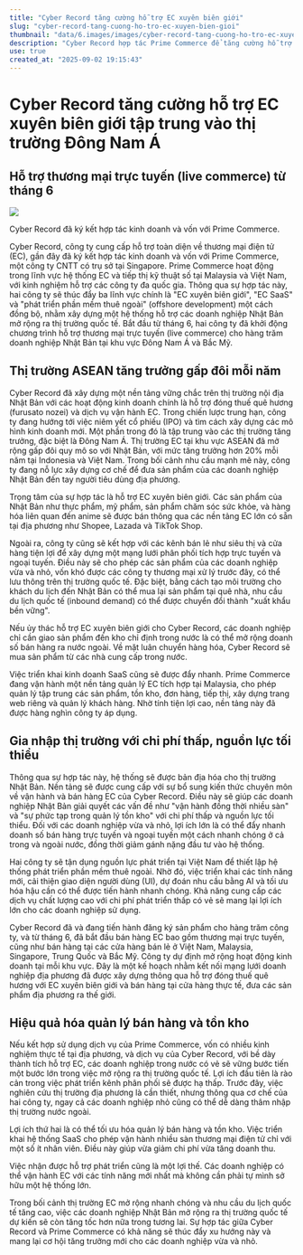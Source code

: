 ```yaml
---
title: "Cyber Record tăng cường hỗ trợ EC xuyên biên giới"
slug: "cyber-record-tang-cuong-ho-tro-ec-xuyen-bien-gioi"
thumbnail: "data/6.images/images/cyber-record-tang-cuong-ho-tro-ec-xuyen-bien-gioi.webp"
description: "Cyber Record hợp tác Prime Commerce để tăng cường hỗ trợ thương mại điện tử xuyên biên giới, giải pháp SaaS và phát triển phần mềm, giúp doanh nghiệp Nhật Bản mở rộng ra Đông Nam Á và Bắc Mỹ."
use: true
created_at: "2025-09-02 19:15:43"
---
```


# Cyber Record tăng cường hỗ trợ EC xuyên biên giới tập trung vào thị trường Đông Nam Á

## Hỗ trợ thương mại trực tuyến (live commerce) từ tháng 6

![](/images/20250902-00015704-netkeizai-000-1-view.webp)

Cyber Record đã ký kết hợp tác kinh doanh và vốn với Prime Commerce.

Cyber Record, công ty cung cấp hỗ trợ toàn diện về thương mại điện tử (EC), gần đây đã ký kết hợp tác kinh doanh và vốn với Prime Commerce, một công ty CNTT có trụ sở tại Singapore. Prime Commerce hoạt động trong lĩnh vực hệ thống EC và tiếp thị kỹ thuật số tại Malaysia và Việt Nam, với kinh nghiệm hỗ trợ các công ty đa quốc gia. Thông qua sự hợp tác này, hai công ty sẽ thúc đẩy ba lĩnh vực chính là "EC xuyên biên giới", "EC SaaS" và "phát triển phần mềm thuê ngoài" (offshore development) một cách đồng bộ, nhằm xây dựng một hệ thống hỗ trợ các doanh nghiệp Nhật Bản mở rộng ra thị trường quốc tế. Bắt đầu từ tháng 6, hai công ty đã khởi động chương trình hỗ trợ thương mại trực tuyến (live commerce) cho hàng trăm doanh nghiệp Nhật Bản tại khu vực Đông Nam Á và Bắc Mỹ.

## Thị trường ASEAN tăng trưởng gấp đôi mỗi năm

Cyber Record đã xây dựng một nền tảng vững chắc trên thị trường nội địa Nhật Bản với các hoạt động kinh doanh chính là hỗ trợ đóng thuế quê hương (furusato nozei) và dịch vụ vận hành EC. Trong chiến lược trung hạn, công ty đang hướng tới việc niêm yết cổ phiếu (IPO) và tìm cách xây dựng các mô hình kinh doanh mới. Một phần trong đó là tập trung vào các thị trường tăng trưởng, đặc biệt là Đông Nam Á. Thị trường EC tại khu vực ASEAN đã mở rộng gấp đôi quy mô so với Nhật Bản, với mức tăng trưởng hơn 20% mỗi năm tại Indonesia và Việt Nam. Trong bối cảnh nhu cầu mạnh mẽ này, công ty đang nỗ lực xây dựng cơ chế để đưa sản phẩm của các doanh nghiệp Nhật Bản đến tay người tiêu dùng địa phương.

Trọng tâm của sự hợp tác là hỗ trợ EC xuyên biên giới. Các sản phẩm của Nhật Bản như thực phẩm, mỹ phẩm, sản phẩm chăm sóc sức khỏe, và hàng hóa liên quan đến anime sẽ được bán thông qua các nền tảng EC lớn có sẵn tại địa phương như Shopee, Lazada và TikTok Shop.

Ngoài ra, công ty cũng sẽ kết hợp với các kênh bán lẻ như siêu thị và cửa hàng tiện lợi để xây dựng một mạng lưới phân phối tích hợp trực tuyến và ngoại tuyến. Điều này sẽ cho phép các sản phẩm của các doanh nghiệp vừa và nhỏ, vốn khó được các công ty thương mại xử lý trước đây, có thể lưu thông trên thị trường quốc tế. Đặc biệt, bằng cách tạo môi trường cho khách du lịch đến Nhật Bản có thể mua lại sản phẩm tại quê nhà, nhu cầu du lịch quốc tế (inbound demand) có thể được chuyển đổi thành "xuất khẩu bền vững".

Nếu ủy thác hỗ trợ EC xuyên biên giới cho Cyber Record, các doanh nghiệp chỉ cần giao sản phẩm đến kho chỉ định trong nước là có thể mở rộng doanh số bán hàng ra nước ngoài. Về mặt luân chuyển hàng hóa, Cyber Record sẽ mua sản phẩm từ các nhà cung cấp trong nước.

Việc triển khai kinh doanh SaaS cũng sẽ được đẩy nhanh. Prime Commerce đang vận hành một nền tảng quản lý EC tích hợp tại Malaysia, cho phép quản lý tập trung các sản phẩm, tồn kho, đơn hàng, tiếp thị, xây dựng trang web riêng và quản lý khách hàng. Nhờ tính tiện lợi cao, nền tảng này đã được hàng nghìn công ty áp dụng.

## Gia nhập thị trường với chi phí thấp, nguồn lực tối thiểu

Thông qua sự hợp tác này, hệ thống sẽ được bản địa hóa cho thị trường Nhật Bản. Nền tảng sẽ được cung cấp với sự bổ sung kiến thức chuyên môn về vận hành và bán hàng EC của Cyber Record. Điều này sẽ giúp các doanh nghiệp Nhật Bản giải quyết các vấn đề như "vận hành đồng thời nhiều sàn" và "sự phức tạp trong quản lý tồn kho" với chi phí thấp và nguồn lực tối thiểu. Đối với các doanh nghiệp vừa và nhỏ, lợi ích lớn là có thể đẩy nhanh doanh số bán hàng trực tuyến và ngoại tuyến một cách nhanh chóng ở cả trong và ngoài nước, đồng thời giảm gánh nặng đầu tư vào hệ thống.

Hai công ty sẽ tận dụng nguồn lực phát triển tại Việt Nam để thiết lập hệ thống phát triển phần mềm thuê ngoài. Nhờ đó, việc triển khai các tính năng mới, cải thiện giao diện người dùng (UI), dự đoán nhu cầu bằng AI và tối ưu hóa hậu cần có thể được tiến hành nhanh chóng. Khả năng cung cấp các dịch vụ chất lượng cao với chi phí phát triển thấp có vẻ sẽ mang lại lợi ích lớn cho các doanh nghiệp sử dụng.

Cyber Record đã và đang tiến hành đăng ký sản phẩm cho hàng trăm công ty, và từ tháng 6, đã bắt đầu bán hàng EC bao gồm thương mại trực tuyến, cũng như bán hàng tại các cửa hàng bán lẻ ở Việt Nam, Malaysia, Singapore, Trung Quốc và Bắc Mỹ. Công ty dự định mở rộng hoạt động kinh doanh tại mỗi khu vực. Đây là một kế hoạch nhằm kết nối mạng lưới doanh nghiệp địa phương đã được xây dựng thông qua hỗ trợ đóng thuế quê hương với EC xuyên biên giới và bán hàng tại cửa hàng thực tế, đưa các sản phẩm địa phương ra thế giới.

## Hiệu quả hóa quản lý bán hàng và tồn kho

Nếu kết hợp sử dụng dịch vụ của Prime Commerce, vốn có nhiều kinh nghiệm thực tế tại địa phương, và dịch vụ của Cyber Record, với bề dày thành tích hỗ trợ EC, các doanh nghiệp trong nước có vẻ sẽ vững bước tiến một bước lớn trong việc mở rộng ra thị trường quốc tế. Lợi ích đầu tiên là rào cản trong việc phát triển kênh phân phối sẽ được hạ thấp. Trước đây, việc nghiên cứu thị trường địa phương là cần thiết, nhưng thông qua cơ chế của hai công ty, ngay cả các doanh nghiệp nhỏ cũng có thể dễ dàng thâm nhập thị trường nước ngoài.

Lợi ích thứ hai là có thể tối ưu hóa quản lý bán hàng và tồn kho. Việc triển khai hệ thống SaaS cho phép vận hành nhiều sàn thương mại điện tử chỉ với một số ít nhân viên. Điều này giúp vừa giảm chi phí vừa tăng doanh thu.

Việc nhận được hỗ trợ phát triển cũng là một lợi thế. Các doanh nghiệp có thể vận hành EC với các tính năng mới nhất mà không cần phải tự mình sở hữu một hệ thống lớn.

Trong bối cảnh thị trường EC mở rộng nhanh chóng và nhu cầu du lịch quốc tế tăng cao, việc các doanh nghiệp Nhật Bản mở rộng ra thị trường quốc tế dự kiến sẽ còn tăng tốc hơn nữa trong tương lai. Sự hợp tác giữa Cyber Record và Prime Commerce có khả năng sẽ thúc đẩy xu hướng này và mang lại cơ hội tăng trưởng mới cho các doanh nghiệp vừa và nhỏ.